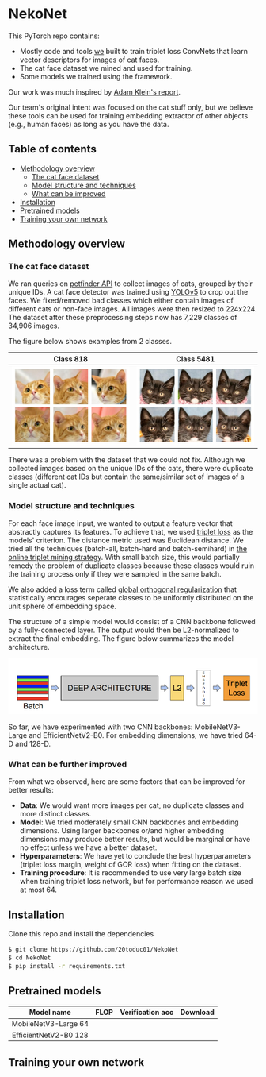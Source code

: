 # NekoNet

This PyTorch repo contains:
- Mostly code and tools [we](https://github.com/L-E-G-s) built to train triplet loss ConvNets that learn vector descriptors for images of cat faces. 
- The cat face dataset we mined and used for training.
- Some models we trained using the framework.

Our work was much inspired by [Adam Klein's report](http://cs230.stanford.edu/projects_fall_2019/reports/26251543.pdf).

Our team's original intent was focused on the cat stuff only, but we believe these tools can be used for training embedding extractor of other objects (e.g., human faces) as long as you have the data.

## Table of contents
- [Methodology overview](#methodology-overview)
  * [The cat face dataset](#the-cat-face-dataset)
  * [Model structure and techniques](#model-structure-and-techniques)
  * [What can be improved](#what-can-be-further-improved)
- [Installation](#installation)
- [Pretrained models](#pretrained-models)
- [Training your own network](#training-your-own-network)

## Methodology overview
### The cat face dataset
We ran queries on [petfinder API](https://www.petfinder.com/developers/v2/docs/) to collect images of cats, grouped by their unique IDs. A cat face detector was trained using [YOLOv5](https://github.com/ultralytics/yolov5) to crop out the faces. We fixed/removed bad classes which either contain images of different cats or non-face images. All images were then resized to 224x224. The dataset after these preprocessing steps now has 7,229 classes of 34,906 images.

The figure below shows examples from 2 classes.

Class 818   | Class 5481
------------|------------
![Class 818](./_static/cat_818.jpg)|![Class 5481](./_static/cat_5481.jpg)

There was a problem with the dataset that we could not fix. Although we collected images based on the unique IDs of the cats, there were duplicate classes (different cat IDs but contain the same/similar set of images of a single actual cat).

### Model structure and techniques
For each face image input, we wanted to output a feature vector that abstractly captures its features. To achieve that, we used [triplet loss](https://arxiv.org/abs/1503.03832) as the models' criterion. The distance metric used was Euclidean distance. We tried all the techniques (batch-all, batch-hard and batch-semihard) in [the online triplet mining strategy](https://omoindrot.github.io/triplet-loss). With small batch size, this would partially remedy the problem of duplicate classes because these classes would ruin the training process only if they were sampled in the same batch.

We also added a loss term called [global orthogonal regularization](https://arxiv.org/abs/1708.06320) that statistically encourages seperate classes to be uniformly distributed on the unit sphere of embedding space.

The structure of a simple model would consist of a CNN backbone followed by a fully-connected layer. The output would then be L2-normalized to extract the final embedding. The figure below summarizes the model architecture.

![Facenet's structure](./_static/structure.png)

So far, we have experimented with two CNN backbones: MobileNetV3-Large and EfficientNetV2-B0. For embedding dimensions, we have tried 64-D and 128-D.

### What can be further improved
From what we observed, here are some factors that can be improved for better results:
- **Data**: We would want more images per cat, no duplicate classes and more distinct classes.
- **Model**: We tried moderately small CNN backbones and embedding dimensions. Using larger backbones or/and higher embedding dimensions may produce better results, but would be marginal or have no effect unless we have a better dataset.
- **Hyperparameters**: We have yet to conclude the best hyperparameters (triplet loss margin, weight of GOR loss) when fitting on the dataset.
- **Training procedure**: It is recommended to use very large batch size when training triplet loss network, but for performance reason we used at most 64.

## Installation
Clone this repo and install the dependencies
```bash
$ git clone https://github.com/20toduc01/NekoNet
$ cd NekoNet
$ pip install -r requirements.txt
```

## Pretrained models
|       Model name      | FLOP | Verification acc | Download |
|:---------------------:|:----:|:----------------:|:--------:|
|  MobileNetV3-Large 64 |      |                  |          |
| EfficientNetV2-B0 128 |      |                  |          |

## Training your own network

